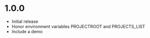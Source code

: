 # 1.0.0
- Initial release
- Honor environment variables PROJECTROOT and PROJECTS_LIST
- Include a demo
